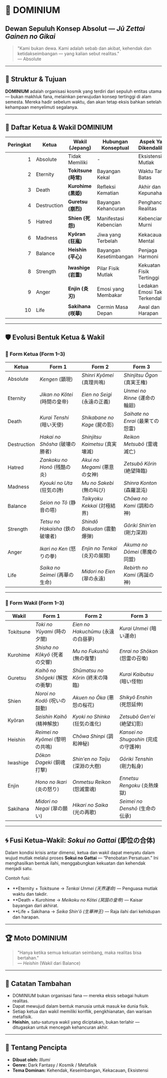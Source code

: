 # 🍋 DOMINIUM

## Dewan Sepuluh Konsep Absolut — *Jū Zettai Gainen no Gikai*

> "Kami bukan dewa. Kami adalah sebab dan akibat, kehendak dan ketidakseimbangan — yang kalian sebut realitas."  
> — Absolute

---

## 🔱 Struktur & Tujuan

**DOMINIUM** adalah organisasi kosmik yang terdiri dari sepuluh entitas utama — bukan makhluk fana, melainkan perwujudan konsep tertinggi di alam semesta. Mereka hadir sebelum waktu, dan akan tetap eksis bahkan setelah kehampaan menyelimuti segalanya.

---

## 🧬 Daftar Ketua & Wakil DOMINIUM

| Peringkat | Ketua         | Wakil (Jepang)     | Hubungan Konseptual     | Aspek Yang Dikendalikan      |
| --------: | ------------- | ------------------ | ------------------------ | ----------------------------- |
| 1         | Absolute      | Tidak Memiliki     | -                        | Eksistensi Mutlak             |
| 2         | Eternity      | **Tokitsune (時常)**     | Bayangan Kekal            | Waktu Tanpa Batas             |
| 3         | Death         | **Kurohime (黒姫)**      | Refleksi Kematian         | Akhir dan Kepunahan           |
| 4         | Destruction   | **Guretsu (崩烈)**       | Bayangan Kehancuran       | Penghancur Realitas           |
| 5         | Hatred        | **Shien (死怨)**         | Manifestasi Kebencian     | Kebencian Murni               |
| 6         | Madness       | **Kyōran (狂嵐)**         | Jiwa yang Terbelah        | Kekacauan Mental              |
| 7         | Balance       | **Heishin (平心)**        | Bayangan Kesetimbangan    | Penjaga Harmoni               |
| 8         | Strength      | **Iwashige (岩重)**       | Pilar Fisik Mutlak        | Kekuatan Fisik Tertinggi      |
| 9         | Anger         | **Enjin (炎刃)**          | Emosi yang Membakar       | Ledakan Emosi Tak Terkendali  |
| 10        | Life          | **Sakihana (咲華)**        | Cermin Masa Depan         | Awal dan Harapan              |

---

## 🛡️ Evolusi Bentuk Ketua & Wakil

### 🔺 Form Ketua (Form 1–3)

| Ketua        | Form 1                | Form 2                     | Form 3                         |
| ------------ | ---------------------| ---------------------------| -------------------------------|
| Absolute     | *Kengen* (顕現)         | *Shinri Kyōmei* (真理共鳴)     | *Shinjitsu Ōgon* (真実王権)       |
| Eternity     | *Jikan no Kōtei* (時間の皇帝) | *Eien no Seigi* (永遠の正義)     | *Unmei no Rinne* (運命の輪廻)    |
| Death        | *Kurai Tenshi* (暗い天使)     | *Shikabane no Kage* (屍の影)    | *Saihate no Enrai* (最果ての怨雷) |
| Destruction  | *Hakai no Shōsha* (破壊の勝者) | *Shinjitsu Kaimetsu* (真実壊滅)  | *Reikon Metsubō* (霊魂滅亡)        |
| Hatred       | *Zankoku no Honō* (残酷の炎) | *Akui no Megami* (悪意の女神)    | *Zetsubō Kōrin* (絶望降臨)        |
| Madness      | *Kyouki no Uta* (狂気の詩)     | *Mu no Sakebi* (無の叫び)       | *Shinra Konton* (森羅混沌)        |
| Balance      | *Seion no Tō* (静音の塔)       | *Taikyoku Kekkai* (対極結界)     | *Chōwa no Kami* (調和の神)        |
| Strength     | *Tetsu no Hakaisha* (鉄の破壊者) | *Shindō Bakudan* (震動爆弾)    | *Gōriki Shin’en* (剛力深淵)        |
| Anger        | *Ikari no Ken* (怒りの拳)     | *Enjin no Tenkai* (炎刃の展開)  | *Akuma no Dōmei* (悪魔の同盟)     |
| Life         | *Saika no Seimei* (再華の生命) | *Midori no Eien* (翠の永遠)     | *Rebirth no Kami* (再誕の神)     |

---

### 🔻 Form Wakil (Form 1–3)

| Wakil        | Form 1                     | Form 2                          | Form 3                             |
| ------------ | -------------------------- | --------------------------------| ------------------------------------|
| Tokitsune    | *Toki no Yūyami* (時の夕闇)     | *Eien no Hakuchūmu* (永遠の白昼夢)    | *Kurai Unmei* (暗い運命)              |
| Kurohime     | *Shisha no Kōkyō* (死者の交響)  | *Mu no Fukushū* (無の復讐)         | *Enrai no Shōkan* (怨雷の召喚)        |
| Guretsu      | *Kaihō no Shōgeki* (解放の衝撃) | *Shūmatsu no Kōrin* (終末の降臨)     | *Kurai Kaibutsu* (暗い怪物)            |
| Shien        | *Noroi no Kodō* (呪いの鼓動)    | *Akuen no Ōka* (悪怨の桜花)          | *Shikyō Enshin* (死怨延伸)             |
| Kyōran       | *Seishin Kaihō* (精神解放)      | *Kyoki no Shinka* (狂気の進化)       | *Zetsubō Gen'ei* (絶望幻影)             |
| Heishin      | *Reimei no Kyōmei* (黎明の共鳴) | *Chōwa Shinpi* (調和神秘)            | *Kansei no Shugoshin* (完成の守護神)   |
| Iwashige     | *Dōkon Dageki* (銅魂打撃)        | *Shin'en no Taiju* (深淵の大樹)       | *Gōriki Tenshin* (剛力転身)            |
| Enjin        | *Hono no Ikari* (炎の怒り)      | *Onmetsu Reikon* (怨滅霊魂)          | *Ennetsu Rengoku* (炎熱煉獄)           |
| Sakihana     | *Midori no Negai* (翠の願い)    | *Hikari no Saika* (光の再歌)         | *Seimei no Denshō* (生命の伝承)         |

---

## 🌀 Fusi Ketua–Wakil: *Sokui no Gattai* (即位の合体)

Dalam kondisi krisis antar dimensi, ketua dan wakil dapat menyatu dalam wujud mutlak melalui proses **Sokui no Gattai** — “Penobatan Persatuan.” Ini menghasilkan bentuk ilahi, menggabungkan kekuatan dan kehendak menjadi satu.

Contoh fusi:

- **Eternity + Tokitsune → *Tenkai Unmei (天界運命)* — Penguasa mutlak waktu dan takdir.  
- **Death + Kurohime → *Meikoku no Kōtei (冥国の皇帝)* — Kaisar bayangan dari akhirat.  
- **Life + Sakihana → *Seika Shin'ō (生華神王)* — Raja ilahi dari kehidupan dan harapan.

---

## 🏆 Moto DOMINIUM

> "Hanya ketika semua kekuatan seimbang, maka realitas bisa bertahan."  
> — *Heishin* (Wakil dari Balance)

---

## 📁 Catatan Tambahan

- DOMINIUM bukan organisasi fana — mereka eksis sebagai hukum realitas.  
- Dapat mewujud dalam bentuk manusia untuk masuk ke dunia fisik.  
- Setiap ketua dan wakil memiliki konflik, pengkhianatan, dan warisan metafisik.  
- **Heishin**, satu-satunya wakil yang diciptakan, bukan terlahir — ditugaskan untuk mencegah kehancuran akhir.

---

## 📌 Tentang Pencipta

- **Dibuat oleh:** *Illumi*  
- **Genre:** Dark Fantasy / Kosmik / Metafisik  
- **Tema Dominan:** Kehendak, Keseimbangan, Kekacauan, Eksistensi
